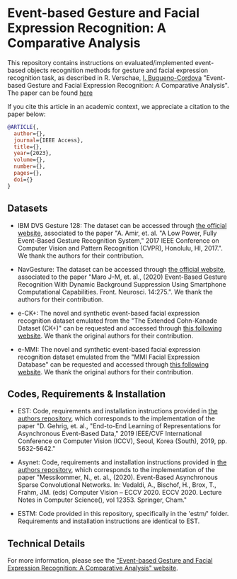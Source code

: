 # Event-based Gesture and Facial Expression Recognition: A Comparative Analysis

This repository contains instructions on evaluated/implemented event-based objects recognition methods for gesture and facial expression recognition task, as described in R. Verschae, [I. Bugueno-Cordova](https://github.com/ibugueno/) "Event-based Gesture and Facial Expression Recognition: A Comparative Analysis". The paper can be found [here](#)

If you cite this article in an academic context, we appreciate a citation to the paper below:

```bibtex
@ARTICLE{,
  author={},
  journal={IEEE Access}, 
  title={}, 
  year={2023},
  volume={},
  number={},
  pages={},
  doi={}
}
```

## Datasets

* IBM DVS Gesture 128: The dataset can be accessed through [the official website](https://research.ibm.com/interactive/dvsgesture/), associated to the paper "A. Amir, et. al. "A Low Power, Fully Event-Based Gesture Recognition System," 2017 IEEE Conference on Computer Vision and Pattern Recognition (CVPR), Honolulu, HI, 2017.". We thank the authors for their contribution.

* NavGesture: The dataset can be accessed through [the official website](https://www.frontiersin.org/articles/10.3389/fnins.2020.00275/full), associated to the paper "Maro J-M, et. al., (2020) Event-Based Gesture Recognition With Dynamic Background Suppression Using Smartphone Computational Capabilities. Front. Neurosci. 14:275.". We thank the authors for their contribution.

* e-CK+: The novel and synthetic event-based facial expression recognition dataset emulated from the "The Extended Cohn-Kanade Dataset (CK+)" can be requested and accessed through [this following website](#). We thank the original authors for their contribution.

* e-MMI: The novel and synthetic event-based facial expression recognition dataset emulated from the "MMI Facial Expression Database" can be requested and accessed through [this following website](#). We thank the original authors for their contribution.

## Codes, Requirements & Installation

* EST: Code, requirements and installation instructions provided in [the authors repository](https://github.com/uzh-rpg/rpg_event_representation_learning), which corresponds to the implementation of the paper "D. Gehrig, et. al., "End-to-End Learning of Representations for Asynchronous Event-Based Data," 2019 IEEE/CVF International Conference on Computer Vision (ICCV), Seoul, Korea (South), 2019, pp. 5632-5642."

* Asynet: Code, requirements and installation instructions provided in [the authors repository](https://github.com/uzh-rpg/rpg_asynet), which corresponds to the implementation of the paper "Messikommer, N., et. al., (2020). Event-Based Asynchronous Sparse Convolutional Networks. In: Vedaldi, A., Bischof, H., Brox, T., Frahm, JM. (eds) Computer Vision – ECCV 2020. ECCV 2020. Lecture Notes in Computer Science(), vol 12353. Springer, Cham."

* ESTM: Code provided in this repository, specifically in the 'estm/' folder. Requirements and installation instructions are identical to EST.

## Technical Details

For more information, please see the ["Event-based Gesture and Facial Expression Recognition: A Comparative Analysis" website](#).